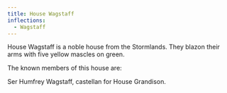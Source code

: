 ```yaml
---
title: House Wagstaff
inflections:
  - Wagstaff
---
```


 House Wagstaff is a noble house from the Stormlands. They blazon their arms with five yellow mascles on green.

The known members of this house are:

Ser Humfrey Wagstaff, castellan for House Grandison.


